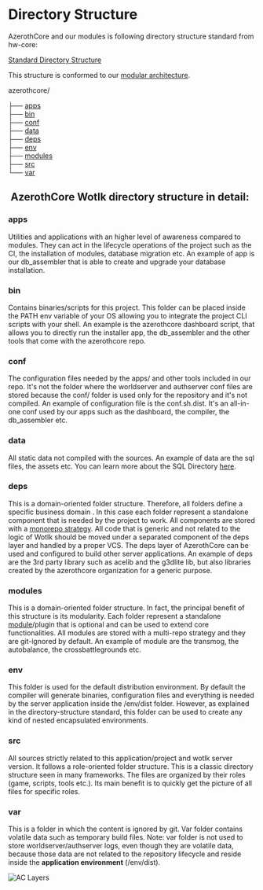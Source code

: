 # Directory Structure

AzerothCore and our modules is following  directory structure standard from hw-core:

[Standard Directory Structure](https://github.com/HW-Core/directory-structure/blob/master/README)

This structure is conformed to our [modular architecture](the-modular-structure).

azerothcore/

├── [apps][1]<br/>
├── [bin][2]<br/>
├── [conf][3]<br/>
├── [data][4]<br/>
├── [deps][5]<br/>
├── [env][6]<br/>
├── [modules][7]<br/>
├── [src][8]<br/>
└── [var][9]<br/>

[1]: #apps
[2]: #bin
[3]: #conf
[4]: #data
[5]: #deps
[6]: #env
[7]: #modules
[8]: #src
[9]: #var

##  AzerothCore Wotlk directory structure in detail:

### apps

Utilities and applications with an higher level of awareness compared to modules. They can act in the lifecycle operations of the project such as the CI, the installation of modules, database migration etc. An example of app is our db_assembler that is able to create and upgrade your database installation.

### bin

Contains binaries/scripts for this project. This folder can be placed inside the PATH env variable of your OS allowing you to integrate the project CLI scripts with your shell. An example is the azerothcore dashboard script, that allows you to directly run the installer app, the db_assembler and the other tools that come with the azerothcore repo.

### conf

The configuration files needed by the apps/ and other tools included in our repo. It's not the folder where the worldserver and authserver conf files are stored because the conf/ folder is used only for the repository and it's not compiled. An example of configuration file is the conf.sh.dist. It's an all-in-one conf used by our apps such as the dashboard, the compiler, the db_assembler etc.

### data

All static data not compiled with the sources. An example of data are the sql files, the assets etc. You can learn more about the SQL Directory [here](sql-directory).

### deps

This is a domain-oriented folder structure. Therefore, all folders define a specific business domain . In this case each folder represent a standalone component that is needed by the project to work. All components are stored with a [monorepo strategy](https://en.wikipedia.org/wiki/Monorepo). All code that is generic and not related to the logic of Wotlk should be moved under a separated component of the deps layer and handled by a proper VCS. The deps layer of AzerothCore can be used and configured to build other server applications. An example of deps are the 3rd party library such as acelib and the g3dlite lib, but also libraries created by the azerothcore organization for a generic purpose.

### modules

This is a domain-oriented folder structure. In fact, the principal benefit of this structure is its modularity. Each folder represent a standalone [module](the-modular-structure)/plugin that is optional and can be used to extend core functionalities. All modules are stored with a multi-repo strategy and they are git-ignored by default. An example of module are the transmog, the autobalance, the crossbattlegrounds etc.

### env

This folder is used for the default distribution environment. By default the compiler will generate binaries, configuration files and everything is needed by the server application inside the /env/dist folder. However, as explained in the directory-structure standard, this folder can be used to create any kind of nested encapsulated environments.

### src

All sources strictly related to this application/project and wotlk server version. It follows a role-oriented folder structure. This is a classic directory structure seen in many frameworks. The files are organized by their roles (game, scripts, tools etc.). Its main benefit is to quickly get the picture of all files for specific roles.

### var

This is a folder in which the content is ignored by git. Var folder contains volatile data such as temporary build files. Note: var folder is not used to store worldserver/authserver logs, even though they are volatile data, because those data are not related to the repository lifecycle and reside inside the **application environment** (/env/dist).

![AC Layers](https://docs.google.com/drawings/d/e/2PACX-1vQDBXPZMAq2HSszx8BGxloxQ5cqDULLC2tCgCmO2uyAF6HH3s9RkDFZxbQVsmFY8xM8Y18rIQJg1mBU/pub?w=1413&h=945)
